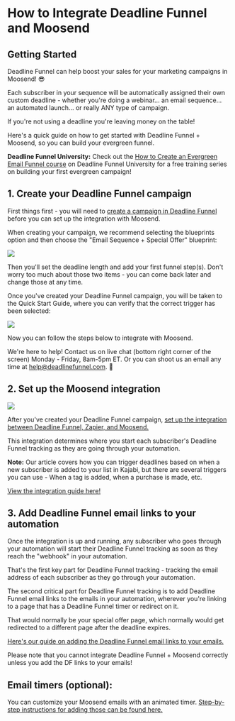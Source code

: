 # How to Integrate Deadline Funnel and Moosend

## Getting Started

Deadline Funnel can help boost your sales for your marketing campaigns in Moosend! 😎

Each subscriber in your sequence will be automatically assigned their own custom deadline - whether you're doing a webinar... an email sequence... an automated launch... or really ANY type of campaign.

If you're not using a deadline you're leaving money on the table!

Here's a quick guide on how to get started with Deadline Funnel + Moosend, so you can build your evergreen funnel.

**Deadline Funnel University:** Check out the [How to Create an Evergreen Email Funnel course](https://university.deadlinefunnel.com/courses/evergreen) on Deadline Funnel University for a free training series on building your first evergreen campaign!

## 1. Create your Deadline Funnel campaign

First things first - you will need to [create a campaign in Deadline Funnel](https://deadlinefunnel.com/promotions/create) before you can set up the integration with Moosend.

When creating your campaign, we recommend selecting the blueprints option and then choose the "Email Sequence + Special Offer" blueprint:

![](https://s3.amazonaws.com/helpscout.net/docs/assets/53974d6ce4b0c76107b109d1/images/5dfd10952c7d3a7e9ae5636c/file-4mxM9o3U2U.png)

Then you'll set the deadline length and add your first funnel step\(s\). Don't worry too much about those two items - you can come back later and change those at any time.

Once you've created your Deadline Funnel campaign, you will be taken to the Quick Start Guide, where you can verify that the correct trigger has been selected:

![](https://s3.amazonaws.com/helpscout.net/docs/assets/53974d6ce4b0c76107b109d1/images/5d85415004286364bc8f62b7/file-8GAmYA8vjN.png)

Now you can follow the steps below to integrate with Moosend.

We're here to help! Contact us on live chat \(bottom right corner of the screen\) Monday - Friday, 8am-5pm ET. Or you can shoot us an email any time at help@deadlinefunnel.com. 🙂

## 2. Set up the Moosend integration

![](https://s3.amazonaws.com/helpscout.net/docs/assets/53974d6ce4b0c76107b109d1/images/5e0e074c04286364bc936327/file-eVVBlx9eGf.png)

After you've created your Deadline Funnel campaign, [set up the integration between Deadline Funnel, Zapier, and Moosend.](https://documentation.deadlinefunnel.com/article/373-how-to-trigger-%20a-countdown-upon-subscribe-using-zapier)

This integration determines where you start each subscriber's Deadline Funnel tracking as they are going through your automation.

**Note:** Our article covers how you can trigger deadlines based on when a new subscriber is added to your list in Kajabi, but there are several triggers you can use - When a tag is added, when a purchase is made, etc.

[View the integration guide here!](https://documentation.deadlinefunnel.com/article/373-how-to-trigger-a-%20countdown-upon-subscribe-using-zapier)

## 3. Add Deadline Funnel email links to your automation

Once the integration is up and running, any subscriber who goes through your automation will start their Deadline Funnel tracking as soon as they reach the "webhook" in your automation.

That's the first key part for Deadline Funnel tracking - tracking the email address of each subscriber as they go through your automation.

The second critical part for Deadline Funnel tracking is to add Deadline Funnel email links to the emails in your automation, wherever you're linking to a page that has a Deadline Funnel timer or redirect on it.

That would normally be your special offer page, which normally would get redirected to a different page after the deadline expires.

[Here's our guide on adding the Deadline Funnel email links to your emails.](https://documentation.deadlinefunnel.com/article/16-expiring-links)

Please note that you cannot integrate Deadline Funnel + Moosend correctly unless you add the DF links to your emails!

## Email timers \(optional\):

You can customize your Moosend emails with an animated timer. [Step-by-step instructions for adding those can be found here.](https://documentation.deadlinefunnel.com/article/706-how-to-add-the-%20email-countdown-code-to-moosend)

